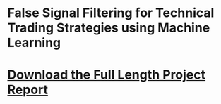﻿# False Signal Filtering for Technical Trading Strategies using Machine Learning
# [Download the Full Length Project Report](./False_Signal_Filtering_for_Technical_Trading_Strategies_using_Machine_Learning.pdf)
